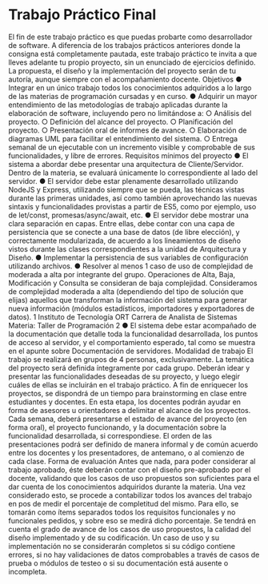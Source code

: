 # Trabajo Práctico Final
El fin de este trabajo práctico es que puedas probarte como desarrollador de software. A
diferencia de los trabajos prácticos anteriores donde la consigna está completamente
pautada, este trabajo práctico te invita a que lleves adelante tu propio proyecto, sin un
enunciado de ejercicios definido. La propuesta, el diseño y la implementación del proyecto
serán de tu autoría, aunque siempre con el acompañamiento docente.
Objetivos
● Integrar en un único trabajo todos los conocimientos adquiridos a lo largo de las
materias de programación cursadas y en curso.
● Adquirir un mayor entendimiento de las metodologías de trabajo aplicadas durante la
elaboración de software, incluyendo pero no limitándose a:
○ Análisis del proyecto.
○ Definición del alcance del proyecto.
○ Planificación del proyecto.
○ Presentación oral de informes de avance.
○ Elaboración de diagramas UML para facilitar el entendimiento del sistema.
○ Entrega semanal de un ejecutable con un incremento visible y comprobable
de sus funcionalidades, y libre de errores.
Requisitos mínimos del proyecto
● El sistema a abordar debe presentar una arquitectura de Cliente/Servidor. Dentro de
la materia, se evaluará únicamente lo correspondiente al lado del servidor.
● El servidor debe estar plenamente desarrollado utilizando NodeJS y Express,
utilizando siempre que se pueda, las técnicas vistas durante las primeras unidades,
así como también aprovechando las nuevas sintaxis y funcionalidades provistas a
partir de ES5, como por ejemplo, uso de let/const, promesas/async/await, etc.
● El servidor debe mostrar una clara separación en capas. Entre ellas, debe contar con
una capa de persistencia que se conecte a una base de datos (de libre elección), y
correctamente modularizada, de acuerdo a los lineamientos de diseño vistos durante
las clases correspondientes a la unidad de Arquitectura y Diseño.
● Implementar la persistencia de sus variables de configuración utilizando archivos.
● Resolver al menos 1 caso de uso de complejidad de moderada a alta por integrante
del grupo. Operaciones de Alta, Baja, Modificación y Consulta se consideran de baja
complejidad. Consideramos de complejidad moderada a alta (dependiendo del tipo
de solución que elijas) aquellos que transforman la información del sistema para
generar nueva información (módulos estadísticos, importadores y exportadores de
datos).
1
Instituto de Tecnología ORT
Carrera de Analista de Sistemas
Materia: Taller de Programación 2
● El sistema debe estar acompañado de la documentación que detalle toda la
funcionalidad desarrollada, los puntos de acceso al servidor, y el comportamiento
esperado, tal como se muestra en el apunte sobre Documentación de servidores.
Modalidad de trabajo
El trabajo se realizará en grupos de 4 personas, exclusivamente.
La temática del proyecto será definida íntegramente por cada grupo. Deberán idear y
presentar las funcionalidades deseadas de su proyecto, y luego elegir cuáles de ellas se
incluirán en el trabajo práctico. A fin de enriquecer los proyectos, se dispondrá de un tiempo
para brainstorming en clase entre estudiantes y docentes. En esta etapa, los docentes
podrán ayudar en forma de asesores u orientadores a delimitar el alcance de los proyectos.
Cada semana, deberá presentarse el estado de avance del proyecto (en forma oral),
el proyecto funcionando, y la documentación sobre la funcionalidad desarrollada, si
correspondiese.
El orden de las presentaciones podrá ser definido de manera informal y de común
acuerdo entre los docentes y los presentadores, de antemano, o al comienzo de cada clase.
Forma de evaluación
Antes que nada, para poder considerar al trabajo aprobado, éste deberán contar con
el diseño pre-aprobado por el docente, validando que los casos de uso propuestos son
suficientes para el dar cuenta de los conocimientos adquiridos durante la materia.
Una vez considerado esto, se procede a contabilizar todos los avances del trabajo en
pos de medir el porcentaje de completitud del mismo. Para ello, se tomarán como ítems
separados todos los requisitos funcionales y no funcionales pedidos, y sobre eso se medirá
dicho porcentaje. Se tendrá en cuenta el grado de avance de los casos de uso propuestos,
la calidad del diseño implementado y de su codificación. Un caso de uso y su
implementación no se considerarán completos si su código contiene errores, si no hay
validaciones de datos comprobables a través de casos de prueba o módulos de testeo o si
su documentación está ausente o incompleta.
